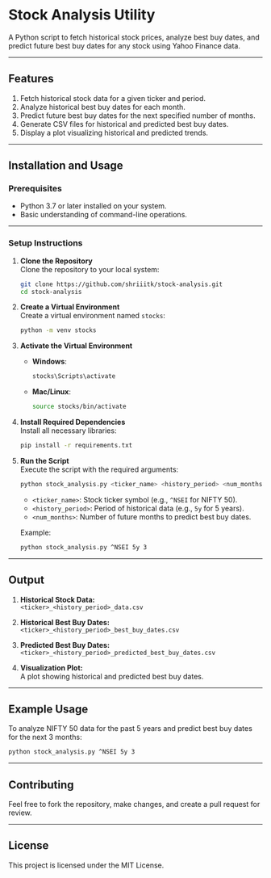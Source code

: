 # Stock Analysis Utility

A Python script to fetch historical stock prices, analyze best buy dates, and predict future best buy dates for any stock using Yahoo Finance data.

---

## Features

1. Fetch historical stock data for a given ticker and period.
2. Analyze historical best buy dates for each month.
3. Predict future best buy dates for the next specified number of months.
4. Generate CSV files for historical and predicted best buy dates.
5. Display a plot visualizing historical and predicted trends.

---

## Installation and Usage

### Prerequisites

- Python 3.7 or later installed on your system.
- Basic understanding of command-line operations.

---

### Setup Instructions

1. **Clone the Repository**  
   Clone the repository to your local system:
   ```bash
   git clone https://github.com/shriiitk/stock-analysis.git
   cd stock-analysis
   ```

2. **Create a Virtual Environment**  
   Create a virtual environment named `stocks`:
   ```bash
   python -m venv stocks
   ```

3. **Activate the Virtual Environment**
   - **Windows**:
     ```bash
     stocks\Scripts\activate
     ```
   - **Mac/Linux**:
     ```bash
     source stocks/bin/activate
     ```

4. **Install Required Dependencies**  
   Install all necessary libraries:
   ```bash
   pip install -r requirements.txt
   ```

5. **Run the Script**  
   Execute the script with the required arguments:
   ```bash
   python stock_analysis.py <ticker_name> <history_period> <num_months>
   ```
   - `<ticker_name>`: Stock ticker symbol (e.g., `^NSEI` for NIFTY 50).
   - `<history_period>`: Period of historical data (e.g., `5y` for 5 years).
   - `<num_months>`: Number of future months to predict best buy dates.

   Example:
   ```bash
   python stock_analysis.py ^NSEI 5y 3
   ```

---

## Output

1. **Historical Stock Data:**  
   `<ticker>_<history_period>_data.csv`

2. **Historical Best Buy Dates:**  
   `<ticker>_<history_period>_best_buy_dates.csv`

3. **Predicted Best Buy Dates:**  
   `<ticker>_<history_period>_predicted_best_buy_dates.csv`

4. **Visualization Plot:**  
   A plot showing historical and predicted best buy dates.

---

## Example Usage

To analyze NIFTY 50 data for the past 5 years and predict best buy dates for the next 3 months:
```bash
python stock_analysis.py ^NSEI 5y 3
```

---

## Contributing

Feel free to fork the repository, make changes, and create a pull request for review.

---

## License

This project is licensed under the MIT License.
